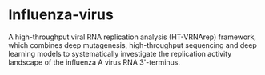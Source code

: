 # Influenza-virus
A high-throughput viral RNA replication analysis (HT-VRNArep) framework, which combines deep mutagenesis, high-throughput sequencing and deep learning models to systematically investigate the replication activity landscape of the influenza A virus RNA 3'-terminus.
